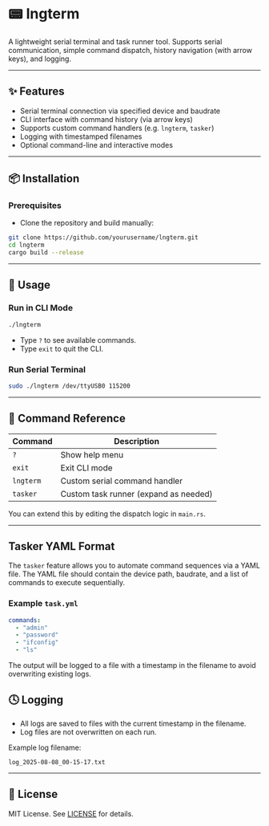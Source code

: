 # 📟 lngterm

A lightweight serial terminal and task runner tool. Supports serial communication, simple command dispatch, history navigation (with arrow keys), and logging.

---

## ✨ Features

- Serial terminal connection via specified device and baudrate  
- CLI interface with command history (via arrow keys)
- Supports custom command handlers (e.g. `lngterm`, `tasker`)
- Logging with timestamped filenames
- Optional command-line and interactive modes

---

## 📦 Installation

### Prerequisites

- Clone the repository and build manually:

```bash
git clone https://github.com/yourusername/lngterm.git
cd lngterm
cargo build --release
```

---

## 🚀 Usage

### Run in CLI Mode

```bash
./lngterm
```

- Type `?` to see available commands.
- Type `exit` to quit the CLI.

### Run Serial Terminal

```bash
sudo ./lngterm /dev/ttyUSB0 115200
```
---

## 🧠 Command Reference

| Command     | Description                                  |
|-------------|----------------------------------------------|
| `?`         | Show help menu                               |
| `exit`      | Exit CLI mode                                |
| `lngterm`   | Custom serial command handler                |
| `tasker`    | Custom task runner (expand as needed)        |

You can extend this by editing the dispatch logic in `main.rs`.

---

## Tasker YAML Format

The `tasker` feature allows you to automate command sequences via a YAML file. The YAML file should contain the device path, baudrate, and a list of commands to execute sequentially.

### Example `task.yml`

```yaml
commands:
  - "admin"
  - "password"
  - "ifconfig"
  - "ls"
```

The output will be logged to a file with a timestamp in the filename to avoid overwriting existing logs.


## 🕓 Logging

- All logs are saved to files with the current timestamp in the filename.
- Log files are not overwritten on each run.

Example log filename:

```
log_2025-08-08_00-15-17.txt
```

---

## 📄 License

MIT License. See [LICENSE](./LICENSE) for details.
